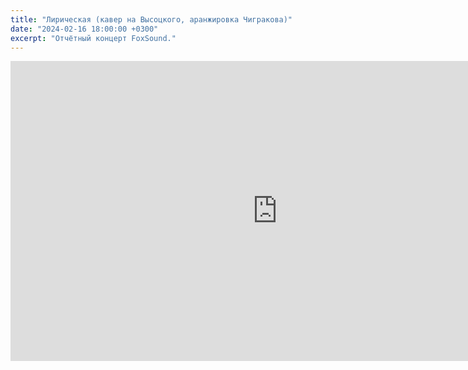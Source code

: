 ```yaml
---
title: "Лирическая (кавер на Высоцкого, аранжировка Чигракова)"
date: "2024-02-16 18:00:00 +0300"
excerpt: "Отчётный концерт FoxSound."
---
```


<div class="video-wrapper">
  <iframe src="https://vk.com/video_ext.php?oid=-226124872&id=456239038&hd=2&autoplay=1" width="853" height="480" allow="autoplay; encrypted-media; fullscreen; picture-in-picture; screen-wake-lock;" frameborder="0" allowfullscreen></iframe>
</div>
